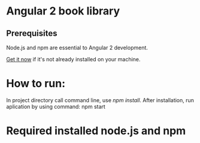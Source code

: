 # Angular 2 book library

## Prerequisites

Node.js and npm are essential to Angular 2 development. 
    
<a href="https://docs.npmjs.com/getting-started/installing-node" target="_blank" title="Installing Node.js and updating npm">
Get it now</a> if it's not already installed on your machine.
 
# How to run:
 In project directory call command line, use *npm install*. After installation, run aplication by using command: npm start
 
# Required installed node.js and npm 


